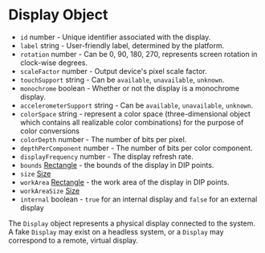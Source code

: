 # Display Object

* `id` number - Unique identifier associated with the display.
* `label` string - User-friendly label, determined by the platform.
* `rotation` number - Can be 0, 90, 180, 270, represents screen rotation in
  clock-wise degrees.
* `scaleFactor` number - Output device's pixel scale factor.
* `touchSupport` string - Can be `available`, `unavailable`, `unknown`.
* `monochrome` boolean - Whether or not the display is a monochrome display.
* `accelerometerSupport` string - Can be `available`, `unavailable`, `unknown`.
* `colorSpace` string -  represent a color space (three-dimensional object which contains all realizable color combinations) for the purpose of color conversions
* `colorDepth` number - The number of bits per pixel.
* `depthPerComponent` number - The number of bits per color component.
* `displayFrequency` number - The display refresh rate.
* `bounds` [Rectangle](rectangle.md) - the bounds of the display in DIP points.
* `size` [Size](size.md)
* `workArea` [Rectangle](rectangle.md) - the work area of the display in DIP points.
* `workAreaSize` [Size](size.md)
* `internal` boolean - `true` for an internal display and `false` for an external display

The `Display` object represents a physical display connected to the system. A
fake `Display` may exist on a headless system, or a `Display` may correspond to
a remote, virtual display.
